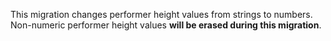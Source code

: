 This migration changes performer height values from strings to numbers. Non-numeric performer height values **will be erased during this migration**.